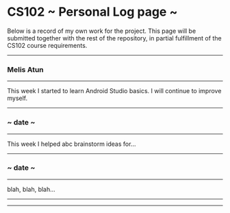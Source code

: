 # CS102 ~ Personal Log page ~

Below is a record of my own work for the project. This page will be submitted together with the rest of the repository, in partial fulfillment of the CS102 course requirements.

****
### Melis Atun
**** 
This week I started to learn Android Studio basics. I will continue to improve myself. 

****
### ~ date ~
****
This week I helped abc brainstorm ideas for...

****
### ~ date ~
****
blah, blah, blah...

****
****
